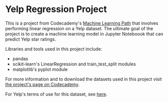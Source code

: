 # Yelp Regression Project
This is a project from Codecademy's [Machine Learning Path](https://www.codecademy.com/paths/machine-learning) that involves performing linear regression on a Yelp dataset. The ultimate goal of the project is to create a machine learning model in Jupyter Noteboook that can predict Yelp star ratings. 

Libraries and tools used in this project include:
* pandas
* scikit-learn's LinearRegression and train_test_split modules
* matplotlib's pyplot module

For more information and to download the datasets used in this project visit [the project's page on Codecademy](https://www.codecademy.com/paths/machine-learning/tracks/regression-cumulative-project-skill-path-2024/modules/regression-cumulative-project-2024/).

For Yelp's terms of use for this dataset, see [here](https://www.codecademy.com/content-items/6465513928f4b4eb1886c2bae85c72cd).
